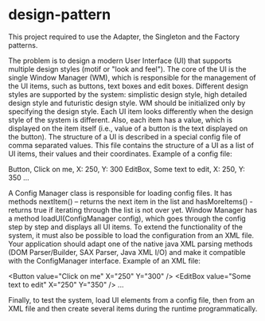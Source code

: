 # design-pattern
This project required to use the Adapter, the Singleton and the Factory patterns.


The problem is to design a modern User Interface (UI) that supports multiple design styles
(motif or "look and feel"). The core of the UI is the single Window Manager (WM), which is
responsible for the management of the UI items, such as buttons, text boxes and edit boxes.
Different design styles are supported by the system: simplistic design style, high detailed design
style and futuristic design style. WM should be initialized only by specifying the design style.
Each UI item looks differently when the design style of the system is different. Also, each item
has a value, which is displayed on the item itself (i.e., value of a button is the text displayed on
the button).
The structure of a UI is described in a special config file of comma separated values. This file
contains the structure of a UI as a list of UI items, their values and their coordinates. Example of
a config file:

Button, Click on me, X: 250, Y: 300
EditBox, Some text to edit, X: 250, Y: 350
...

A Config Manager class is responsible for loading config files. It has methods nextItem() –
returns the next item in the list and hasMoreItems() - returns true if iterating through the list is not over yet. Window Manager has a method loadUI(ConfigManager config), which goes through the config step by step and displays all UI items.
To extend the functionality of the system, it must also be possible to load the configuration
from an XML file. Your application should adapt one of the native java XML parsing methods
(DOM Parser/Builder, SAX Parser, Java XML I/O) and make it compatible with the
ConfigManager interface. Example of an XML file:

&lt;Button value="Click on me" X="250" Y="300" /&gt;
&lt;EditBox value="Some text to edit" X="250" Y="350" /&gt;
...


Finally, to test the system, load UI elements from a config file, then from an XML file and
then create several items during the runtime programmatically.
